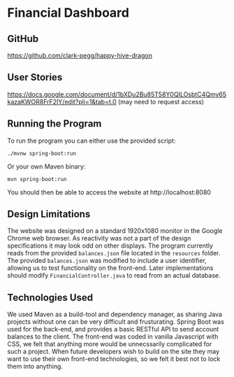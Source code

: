 # Financial Dashboard

## GitHub
https://github.com/clark-pegg/happy-hive-dragon

## User Stories
https://docs.google.com/document/d/1bXDu2Bu85T58Y0QILOsbtC4Qmy65kazaKWOR8FrF2IY/edit?pli=1&tab=t.0 (may need to request access)

## Running the Program
To run the program you can either use the provided script:
```
./mvnw spring-boot:run
```

Or your own Maven binary:
```
mvn spring-boot:run
```
You should then be able to access the website at http://localhost:8080

## Design Limitations
The website was designed on a standard 1920x1080 monitor in the Google Chrome web browser.
As reactivity was not a part of the design specifications it may look odd on other displays.
The program currently reads from the provided `balances.json` file located in the `resources` folder.
The provided `balances.json` was modified to include a user identifier, allowing us to test functionality on the front-end.
Later implementations should modify `FinancialController.java` to read from an actual database.

## Technologies Used
We used Maven as a build-tool and dependency manager, as sharing Java projects without one can be very difficult and frusturating.
Spring Boot was used for the back-end, and provides a basic RESTful API to send account balances to the client.
The front-end was coded in vanilla Javascript with CSS, we felt that anything more would be unnecssarily complicated for such a project.
When future developers wish to build on the site they may want to use their own front-end technologies, so we felt it best not to lock them into anything.
